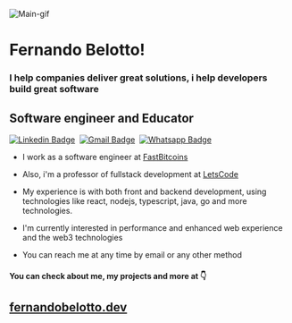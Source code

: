![Main-gif](https://user-images.githubusercontent.com/38187170/184548474-c4aa59e2-9281-4ee9-9fdc-17b453c052a9.gif)


# Fernando Belotto!

### I help companies deliver great solutions, i help developers build great software

## Software engineer and Educator
[![Linkedin Badge](https://img.shields.io/badge/-LinkedIn-0077B5?style=flat&logo=Linkedin&logoColor=white&link=https://www.linkedin.com/in/fernando-gabriel-bosco/)](https://www.linkedin.com/in/fernando-gabriel-bosco/)&nbsp;
[![Gmail Badge](https://img.shields.io/badge/-Gmail-c5392a?style=flat&logo=Gmail&logoColor=white&link=mailto:fernando.bbosco@gmail.com)](mailto:fernando.bbosco@gmail.com)&nbsp;
[![Whatsapp Badge](https://img.shields.io/badge/-Whatsapp-2DB540?style=flat&labelColor=whatsapp&logo=whatsapp&logoColor=white&link=https://api.whatsapp.com/send?phone=5519997773727)](https://api.whatsapp.com/send?phone=5519997773727)&nbsp;


- I work as a software engineer at [FastBitcoins](https://FastBitcoins.com)

- Also, i'm a professor of fullstack development at [LetsCode](https://letscode.com.br/)

- My experience is with both front and backend development, using technologies like react, nodejs, typescript, java, go and more technologies.

- I'm currently interested in performance and enhanced web experience and the web3 technologies

- You can reach me at any time by email or any other method


#### You can check about me, my projects and more at 👇
##  **[fernandobelotto.dev](https://fernandobelotto.dev)**
